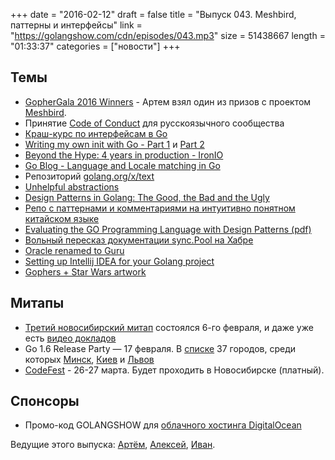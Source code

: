 +++
date = "2016-02-12"
draft = false
title = "Выпуск 043. Meshbird, паттерны и интерфейсы"
link = "https://golangshow.com/cdn/episodes/043.mp3"
size = 51438667
length = "01:33:37"
categories = ["новости"]
+++

## Темы

- [GopherGala 2016 Winners](http://gophergala.com/blog/gopher/gala/2016/02/05/winners-2016/) - Артем взял один из призов с проектом [Meshbird](http://meshbird.com).
- Принятие [Code of Conduct](https://golang.org/conduct) для русскоязычного сообщества
- [Краш-курс по интерфейсам в Go](https://habrahabr.ru/post/276981/)
- [Writing my own init with Go - Part 1](http://www.mustafaak.in/2016/02/08/writing-my-own-init-with-go.html) и [Part 2](http://www.mustafaak.in/2016/02/09/forking-process-in-myinit-go.html)
- [Beyond the Hype: 4 years in production - IronIO](http://www.infoq.com/presentations/go-iron-production)
- [Go Blog - Language and Locale matching in Go](http://blog.golang.org/matchlang)
- Репозиторий [golang.org/x/text](https://godoc.org/golang.org/x/text)
- [Unhelpful abstractions](http://dave.cheney.net/2016/02/06/unhelpful-abstractions)
- [Design Patterns in Golang: The Good, the Bad and the Ugly](http://blog.ralch.com/tutorial/design-patterns/golang-design-patterns/)
- [Репо с паттернами и комментариями на интуитивно понятном китайском языке](https://github.com/monochromegane/go_design_pattern)
- [Evaluating the GO Programming Language with Design Patterns (pdf)](http://ecs.victoria.ac.nz/foswiki/pub/Main/TechnicalReportSeries/ECSTR11-01.pdf)
- [Вольный пересказ документации sync.Pool на Хабре](https://habrahabr.ru/post/277137/)
- [Oracle renamed to Guru](https://docs.google.com/document/d/1UErU12vR7jTedYvKHVNRzGPmXqdMASZ6PfE7B-p6sIg/edit#)
- [Setting up Intellij IDEA for your Golang project](https://rootpd.com/2016/02/04/setting-up-intellij-idea-for-your-first-golang-project/)
- [Gophers + Star Wars artwork](https://www.behance.net/gallery/33348733/For-Golang-Community)

## Митапы
- [Третий новосибирский митап](http://golang-nsk.party) состоялся 6-го февраля, и даже уже есть [видео докладов](https://www.youtube.com/channel/UCadCL6kVFNt-A_CpisIpijg)
- Go 1.6 Release Party — 17 февраля. В [списке](https://github.com/golang/go/wiki/Go-1.6-release-party) 37 городов, среди которых [Минск](https://events.dev.by/belarus-golang-user-group-meetup-2), [Киев](http://www.meetup.com/uagolang/events/228343484/) и [Львов](http://www.meetup.com/Lviv-Golang-Group/events/228344940/) 
- [CodeFest](http://2016.codefest.ru) - 26-27 марта. Будет проходить в Новосибирске (платный).

## Спонсоры
- Промо-код GOLANGSHOW для [облачного хостинга DigitalOcean](https://www.digitalocean.com/?utm_campaign=golangshow&utm_medium=podcast&refcode=63eedb038a3e)

Ведущие этого выпуска: [Артём](https://twitter.com/miolini), [Алексей](https://twitter.com/paaleksey), [Иван](https://twitter.com/idanyliuk).
